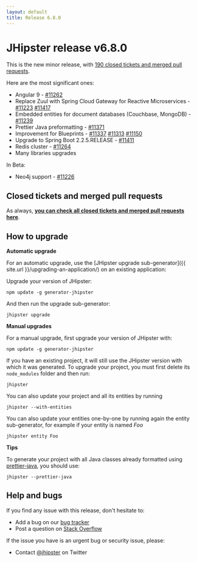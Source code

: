 ```yaml
---
layout: default
title: Release 6.8.0
---
```


JHipster release v6.8.0
==================

This is the new minor release, with [190 closed tickets and merged pull requests](https://github.com/jhipster/generator-jhipster/issues?q=milestone%3A6.8.0+is%3Aclosed).

Here are the most significant ones:

- Angular 9 - [#11262](https://github.com/jhipster/generator-jhipster/pull/11262)
- Replace Zuul with Spring Cloud Gateway for Reactive Microservices - [#11223](https://github.com/jhipster/generator-jhipster/pull/11223) [#11417](https://github.com/jhipster/generator-jhipster/pull/11417)
- Embedded entities for document databases (Couchbase, MongoDB) - [#11239](https://github.com/jhipster/generator-jhipster/pull/11239)
- Prettier Java preformatting - [#11371](https://github.com/jhipster/generator-jhipster/pull/11371)
- Improvement for Blueprints - [#11337](https://github.com/jhipster/generator-jhipster/pull/11337) [#11313](https://github.com/jhipster/generator-jhipster/pull/11313) [#11150](https://github.com/jhipster/generator-jhipster/pull/11150)
- Upgrade to Spring Boot 2.2.5.RELEASE - [#11411](https://github.com/jhipster/generator-jhipster/pull/11411)
- Redis cluster - [#11264](https://github.com/jhipster/generator-jhipster/pull/11264)
- Many libraries upgrades

In Beta:

- Neo4j support - [#11226](https://github.com/jhipster/generator-jhipster/pull/11226)

Closed tickets and merged pull requests
------------
As always, __[you can check all closed tickets and merged pull requests here](https://github.com/jhipster/generator-jhipster/issues?q=milestone%3A6.8.0+is%3Aclosed)__.

How to upgrade
------------

**Automatic upgrade**

For an automatic upgrade, use the [JHipster upgrade sub-generator]({{ site.url }}/upgrading-an-application/) on an existing application:

Upgrade your version of JHipster:

```
npm update -g generator-jhipster
```

And then run the upgrade sub-generator:

```
jhipster upgrade
```

**Manual upgrades**

For a manual upgrade, first upgrade your version of JHipster with:

```
npm update -g generator-jhipster
```

If you have an existing project, it will still use the JHipster version with which it was generated.
To upgrade your project, you must first delete its `node_modules` folder and then run:

```
jhipster
```

You can also update your project and all its entities by running

```
jhipster --with-entities
```

You can also update your entities one-by-one by running again the entity sub-generator, for example if your entity is named _Foo_

```
jhipster entity Foo
```

**Tips**

To generate your project with all Java classes already formatted using [prettier-java](https://github.com/jhipster/prettier-java), you should use:

```
jhipster --prettier-java
```

Help and bugs
--------------

If you find any issue with this release, don't hesitate to:

- Add a bug on our [bug tracker](https://github.com/jhipster/generator-jhipster/issues?state=open)
- Post a question on [Stack Overflow](http://stackoverflow.com/tags/jhipster/info)

If the issue you have is an urgent bug or security issue, please:

- Contact [@jhipster](https://twitter.com/jhipster) on Twitter
